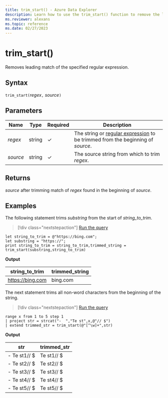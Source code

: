 ```yaml
---
title: trim_start() - Azure Data Explorer
description: Learn how to use the trim_start() function to remove the leading match of the specified regular expression.
ms.reviewer: alexans
ms.topic: reference
ms.date: 02/27/2023
---
```

# trim_start()

Removes leading match of the specified regular expression.

## Syntax

`trim_start(`*regex*`,` *source*`)`

## Parameters

| Name | Type | Required | Description |
|--|--|--|--|
| *regex* | string | &check; | The string or [regular expression](re2.md) to be trimmed from the beginning of *source*.|
| *source* | string | &check; | The source string from which to trim *regex*.|

## Returns

*source* after trimming match of *regex* found in the beginning of *source*.

## Examples

The following statement trims *substring*  from the start of *string_to_trim*.

> [!div class="nextstepaction"]
> <a href="https://dataexplorer.azure.com/clusters/help/databases/Samples?query=H4sIAAAAAAAAA8tJLVEoLinKzEuPL8mPBzJyFWwVHJQySkoKiq309ZOAEnrJ+blK1rxcOSClpUkQ1UBVcEUgyQKgIBaTUAV0QERuako83AyQAJCXWFSiATdaB1WTJgD3gw1dowAAAA==" target="_blank">Run the query</a>

```kusto
let string_to_trim = @"https://bing.com";
let substring = "https://";
print string_to_trim = string_to_trim,trimmed_string = trim_start(substring,string_to_trim)
```

**Output**

|string_to_trim|trimmed_string|
|---|---|
|https://bing.com|bing.com|

The next statement trims all non-word characters from the beginning of the string.

> [!div class="nextstepaction"]
> <a href="https://dataexplorer.azure.com/clusters/help/databases/Samples?query=H4sIAAAAAAAAAytKzEtPVahQSCvKz1UwVCjJVzBVKC5JLVAw5OWqUSgoys9KTS4BihQp2ILI5MQSDSVdBQUlHaWQVKCAkk6FjoOSvr6CipImSENqRUlqXopCSVFmbm5qSjxEH4gHZCYWlWg4KEXHxZTHaivpAKU0AZNZAoR9AAAA" target="_blank">Run the query</a>

```kusto
range x from 1 to 5 step 1
| project str = strcat("-  ","Te st",x,@"// $")
| extend trimmed_str = trim_start(@"[^\w]+",str)
```

**Output**

|str|trimmed_str|
|---|---|
|-  Te st1// $|Te st1// $|
|-  Te st2// $|Te st2// $|
|-  Te st3// $|Te st3// $|
|-  Te st4// $|Te st4// $|
|-  Te st5// $|Te st5// $|
